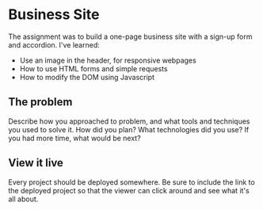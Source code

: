 # Business Site

The assignment was to build a one-page business site with a sign-up form and accordion. I've learned:

- Use an image in the header, for responsive webpages
- How to use HTML forms and simple requests
- How to modify the DOM using Javascript

## The problem

Describe how you approached to problem, and what tools and techniques you used to solve it. How did you plan? What technologies did you use? If you had more time, what would be next?

## View it live
Every project should be deployed somewhere. Be sure to include the link to the deployed project so that the viewer can click around and see what it's all about.
